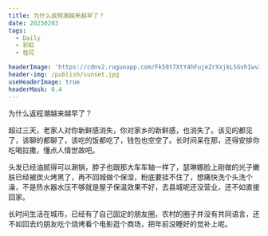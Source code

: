 ```yaml
---
title: 为什么返程潮越来越早了？   
date: 20250203
tags:
  - Daily
  - 彩虹
  - 桂花

headerImage: 'https://cdnv2.ruguoapp.com/FkS0t7XtY4hFujeZrXxjkLSGvhIwv3.jpg'
header-img: /publish/sunset.jpg
useHeaderImage: true
headerMask: 0.4
---
```


为什么返程潮越来越早了？   

超过三天，老家人对你新鲜感消失，你对家乡的新鲜感，也消失了。该见的都见了，该聊的都聊了，该吃的饭都吃了，钱包也空空了。长时间呆在那，还得安排你吃喝拉撒，懂点人情世故吧。   

头发已经油腻得可以涮锅，脖子也跟那大车车轴一样了，瑟琳娜脸上刚做的光子嫩肤已经被炭火烤黑了，再不回城做个保湿，粉底要挂不住了，想痛快洗个头洗个澡，不是热水器水压不够就是屋子保温效果不好，去县城呢还没营业，还不如直接回家。    

 长时间生活在城市，已经有了自己固定的朋友圈，农村的圈子并没有共同语言，还不如回去约朋友吃个烧烤看个电影逛个商场，把年前没睡好的觉补上呢。
